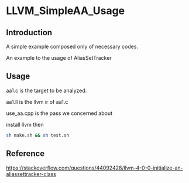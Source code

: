 # LLVM_SimpleAA_Usage
## Introduction
A simple example composed only of necessary codes.

An example to the usage of AliasSetTracker

## Usage
aa1.c is the target to be analyzed.

aa1.ll is the llvm ir of aa1.c

use_aa.cpp is the pass we concerned about

install llvm then
``` bash
sh make.sh && sh test.sh
```
## Reference
https://stackoverflow.com/questions/44092428/llvm-4-0-0-initialize-an-aliassettracker-class
